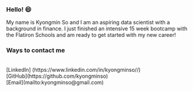 ### Hello! 😄

My name is Kyongmin So and I am an aspiring data scientist with a background in finance. I just finished an intensive 15 week bootcamp with the Flatiron Schools and am ready to get started with my new career! 





### Ways to contact me
<br/>
[LinkedIn] (https://www.linkedin.com/in/kyongminso//) 
<br/>
[GitHub](https://github.com/kyongminso) 
<br/>
[Email](mailto:kyongminso@gmail.com)
